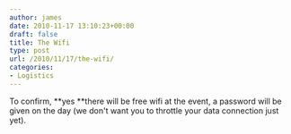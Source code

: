```yaml
---
author: james
date: 2010-11-17 13:10:23+00:00
draft: false
title: The Wifi
type: post
url: /2010/11/17/the-wifi/
categories:
- Logistics
---
```


To confirm, **yes **there will be free wifi at the event, a password will be given on the day (we don't want you to throttle your data connection just yet).
